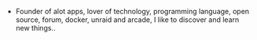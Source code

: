 - Founder of alot apps, lover of technology, programming language, open source, forum, docker, unraid and arcade, I like to discover and learn new things..
  <br>



























































































































































































































































































































































































































































































